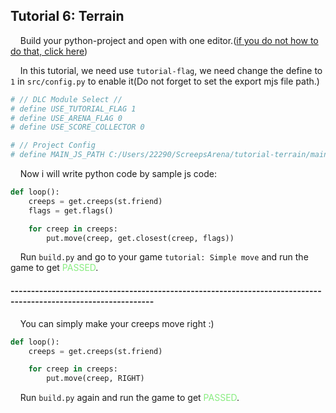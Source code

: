 ## Tutorial 6: Terrain

&nbsp;&nbsp;&nbsp;&nbsp;Build your python-project and open with one editor.([if you do not how to do that, click here](https://github.com/EagleBaby/python_screeps_arena/blob/main/README.md))


&nbsp;&nbsp;&nbsp;&nbsp;In this tutorial, we need use ```tutorial-flag```, we need change the define to ```1``` in ```src/config.py``` to enable it(Do not forget to set the export mjs file path.)
```python
# // DLC Module Select //
# define USE_TUTORIAL_FLAG 1
# define USE_ARENA_FLAG 0
# define USE_SCORE_COLLECTOR 0

# // Project Config
# define MAIN_JS_PATH C:/Users/22290/ScreepsArena/tutorial-terrain/main.mjs
```

&nbsp;&nbsp;&nbsp;&nbsp;Now i will write python code by sample js code:
```python
def loop():
    creeps = get.creeps(st.friend)
    flags = get.flags()

    for creep in creeps:
        put.move(creep, get.closest(creep, flags))
```

&nbsp;&nbsp;&nbsp;&nbsp;Run ```build.py``` and go to your game ```tutorial: Simple move``` and run the game to get <font color=#88EC80>PASSED</font>.

#### ---------------------------------------------------------------------------------------------------------------
&nbsp;&nbsp;&nbsp;&nbsp;You can simply make your creeps move right :)

```python
def loop():
    creeps = get.creeps(st.friend)

    for creep in creeps:
        put.move(creep, RIGHT)
```

&nbsp;&nbsp;&nbsp;&nbsp;Run ```build.py``` again and run the game to get <font color=#88EC80>PASSED</font>.
